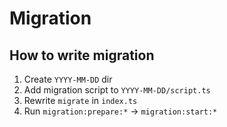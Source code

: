 # Migration

## How to write migration

1. Create `YYYY-MM-DD` dir
2. Add migration script to `YYYY-MM-DD/script.ts`
3. Rewrite `migrate` in `index.ts`
4. Run `migration:prepare:*` → `migration:start:*`
